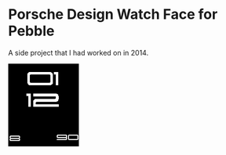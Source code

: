 # Porsche Design Watch Face for Pebble

A side project that I had worked on in 2014.

![Screenshot](https://raw.githubusercontent.com/jeswinsimon/pebble-watch-face/master/pebble-screenshot_2014-04-03_01-12-17.jpg)